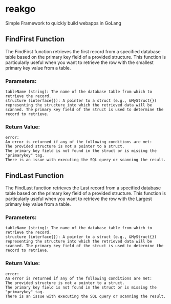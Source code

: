 # reakgo
Simple Framework to quickly build webapps in GoLang


## FindFirst Function

The FindFirst function retrieves the first record from a specified database table based on the primary key field of a provided structure. This function is particularly useful when you want to retrieve the row with the smallest primary key value from a table.
### Parameters:
    tableName (string): The name of the database table from which to retrieve the record.
    structure (interface{}): A pointer to a struct (e.g., &MyStruct{}) representing the structure into which the retrieved data will be scanned. The primary key field of the struct is used to determine the record to retrieve.

### Return Value:
    error:
    An error is returned if any of the following conditions are met:
    The provided structure is not a pointer to a struct.
    The primary key field is not found in the struct or is missing the "primarykey" tag.
    There is an issue with executing the SQL query or scanning the result.

## FindLast Function

The FindLast function retrieves the Last record from a specified database table based on the primary key field of a provided structure. This function is particularly useful when you want to retrieve the row with the Largest primary key value from a table.
### Parameters:
    tableName (string): The name of the database table from which to retrieve the record.
    structure (interface{}): A pointer to a struct (e.g., &MyStruct{}) representing the structure into which the retrieved data will be scanned. The primary key field of the struct is used to determine the record to retrieve.

### Return Value:
    error:
    An error is returned if any of the following conditions are met:
    The provided structure is not a pointer to a struct.
    The primary key field is not found in the struct or is missing the "primarykey" tag.
    There is an issue with executing the SQL query or scanning the result.

